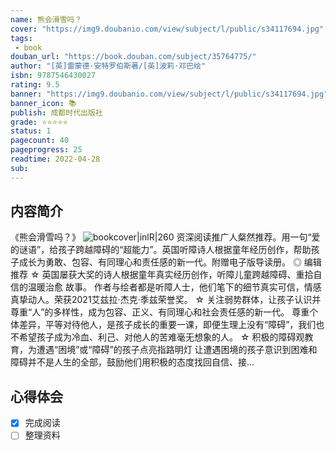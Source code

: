 ```yaml
---
name: 熊会滑雪吗？
cover: "https://img9.doubanio.com/view/subject/l/public/s34117694.jpg"
tags:
 - book
douban_url: "https://book.douban.com/subject/35764775/"
author: "[英]雷蒙德·安特罗伯斯著/[英]波莉·邓巴绘"
isbn: 9787546430027
rating: 9.5
banner: "https://img9.doubanio.com/view/subject/l/public/s34117694.jpg"
banner_icon: 📚
publish: 成都时代出版社
grade: ⭐️⭐️⭐️⭐️⭐️
status: 1
pagecount: 40
pageprogress: 25
readtime: 2022-04-28
sub: 
---
```

## 内容简介
《熊会滑雪吗？》
![bookcover|inlR|260](https://img9.doubanio.com/view/subject/l/public/s34117694.jpg)
资深阅读推广人粲然推荐。用一句“爱的谜语”，给孩子跨越障碍的“超能力”。英国听障诗人根据童年经历创作，帮助孩子成长为勇敢、包容、有同理心和责任感的新一代。附赠电子版导读册。
◎ 编辑推荐
☆ 英国屡获大奖的诗人根据童年真实经历创作，听障儿童跨越障碍、重拾自信的温暖治愈 故事。
作者与绘者都是听障人士，他们笔下的细节真实可信，情感真挚动人。荣获2021艾兹拉·杰克·季兹荣誉奖。
☆ 关注弱势群体，让孩子认识并尊重“人”的多样性，成为包容、正义、有同理心和社会责任感的新一代。
尊重个体差异，平等对待他人，是孩子成长的重要一课，即便生理上没有“障碍”，我们也不希望孩子成为冷血、利己、对他人的苦难毫无想象的人。
☆ 积极的障碍观教育，为遭遇“困境”或“障碍”的孩子点亮指路明灯
让遭遇困境的孩子意识到困难和障碍并不是人生的全部，鼓励他们用积极的态度找回自信、接...
## 心得体会
- [x] 完成阅读
- [ ] 整理资料
